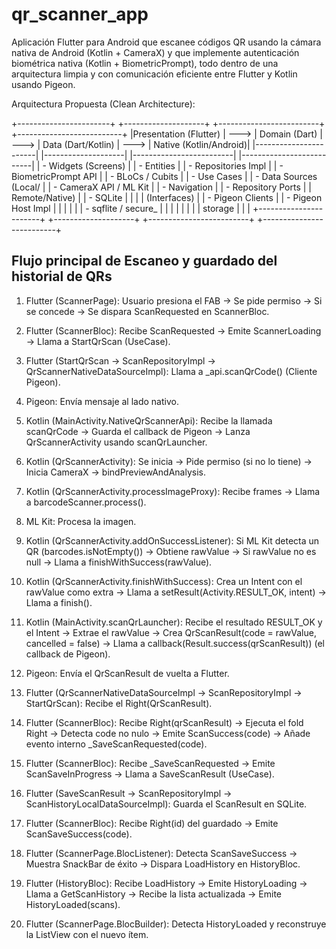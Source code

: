 # qr_scanner_app

Aplicación Flutter para Android que escanee códigos QR usando la cámara nativa de Android (Kotlin + CameraX) y que implemente autenticación biométrica nativa (Kotlin + BiometricPrompt), todo dentro de una arquitectura limpia y con comunicación eficiente entre Flutter y Kotlin usando Pigeon.

Arquitectura Propuesta (Clean Architecture):

      
+-----------------------+      +--------------------+      +-------------------------+      +--------------------------+
|Presentation (Flutter) | ---> |   Domain (Dart)    | ---> |     Data (Dart/Kotlin)  | ---> |   Native (Kotlin/Android)|
|-----------------------|      |--------------------|      |-------------------------|      |--------------------------|
| - Widgets (Screens)   |      | - Entities         |      | - Repositories Impl     |      | - BiometricPrompt API    |
| - BLoCs / Cubits      |      | - Use Cases        |      | - Data Sources (Local/  |      | - CameraX API / ML Kit   |
| - Navigation          |      | - Repository Ports |      |   Remote/Native)        |      | - SQLite                 |
|                       |      |   (Interfaces)     |      |   - Pigeon Clients      |      | - Pigeon Host Impl       |
|                       |      |                    |      |   - sqflite / secure_   |      |                          |
|                       |      |                    |      |     storage             |      |                          |
+-----------------------+      +--------------------+      +-------------------------+      +--------------------------+

## Flujo principal de Escaneo y guardado del historial de QRs

1. Flutter (ScannerPage): Usuario presiona el FAB -> Se pide permiso -> Si se concede -> Se dispara ScanRequested en ScannerBloc.

2. Flutter (ScannerBloc): Recibe ScanRequested -> Emite ScannerLoading -> Llama a StartQrScan (UseCase).

3. Flutter (StartQrScan -> ScanRepositoryImpl -> QrScannerNativeDataSourceImpl): Llama a _api.scanQrCode() (Cliente Pigeon).

4. Pigeon: Envía mensaje al lado nativo.

5. Kotlin (MainActivity.NativeQrScannerApi): Recibe la llamada scanQrCode -> Guarda el callback de Pigeon -> Lanza QrScannerActivity usando scanQrLauncher.

6. Kotlin (QrScannerActivity): Se inicia -> Pide permiso (si no lo tiene) -> Inicia CameraX -> bindPreviewAndAnalysis.

7. Kotlin (QrScannerActivity.processImageProxy): Recibe frames -> Llama a barcodeScanner.process().

8. ML Kit: Procesa la imagen.

9. Kotlin (QrScannerActivity.addOnSuccessListener): Si ML Kit detecta un QR (barcodes.isNotEmpty()) -> Obtiene rawValue -> Si rawValue no es null -> Llama a finishWithSuccess(rawValue).

10. Kotlin (QrScannerActivity.finishWithSuccess): Crea un Intent con el rawValue como extra -> Llama a setResult(Activity.RESULT_OK, intent) -> Llama a finish().

11. Kotlin (MainActivity.scanQrLauncher): Recibe el resultado RESULT_OK y el Intent -> Extrae el rawValue -> Crea QrScanResult(code = rawValue, cancelled = false) -> Llama a callback(Result.success(qrScanResult)) (el callback de Pigeon).

12. Pigeon: Envía el QrScanResult de vuelta a Flutter.

14. Flutter (QrScannerNativeDataSourceImpl -> ScanRepositoryImpl -> StartQrScan): Recibe el Right(QrScanResult).

15. Flutter (ScannerBloc): Recibe Right(qrScanResult) -> Ejecuta el fold Right -> Detecta code no nulo -> Emite ScanSuccess(code) -> Añade evento interno _SaveScanRequested(code).

16. Flutter (ScannerBloc): Recibe _SaveScanRequested -> Emite ScanSaveInProgress -> Llama a SaveScanResult (UseCase).

17. Flutter (SaveScanResult -> ScanRepositoryImpl -> ScanHistoryLocalDataSourceImpl): Guarda el ScanResult en SQLite.

18. Flutter (ScannerBloc): Recibe Right(id) del guardado -> Emite ScanSaveSuccess(code).

19. Flutter (ScannerPage.BlocListener): Detecta ScanSaveSuccess -> Muestra SnackBar de éxito -> Dispara LoadHistory en HistoryBloc.

20. Flutter (HistoryBloc): Recibe LoadHistory -> Emite HistoryLoading -> Llama a GetScanHistory -> Recibe la lista actualizada -> Emite HistoryLoaded(scans).

21. Flutter (ScannerPage.BlocBuilder): Detecta HistoryLoaded y reconstruye la ListView con el nuevo ítem.